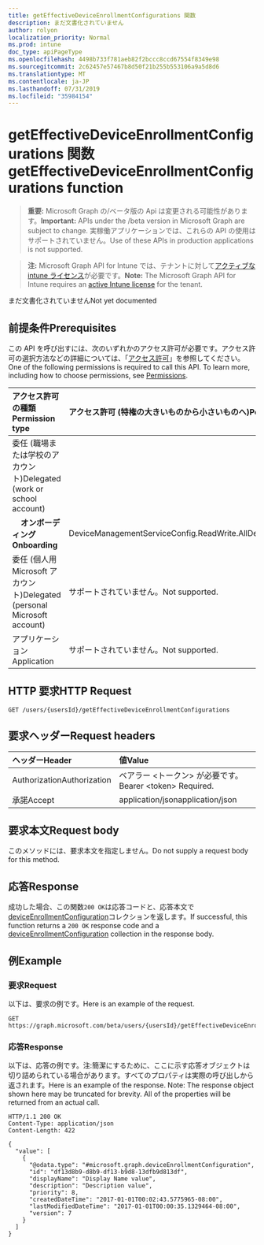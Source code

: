 ```yaml
---
title: getEffectiveDeviceEnrollmentConfigurations 関数
description: まだ文書化されていません
author: rolyon
localization_priority: Normal
ms.prod: intune
doc_type: apiPageType
ms.openlocfilehash: 4498b733f781aeb82f2bccc8ccd67554f8349e98
ms.sourcegitcommit: 2c62457e57467b8d50f21b255b553106a9a5d8d6
ms.translationtype: MT
ms.contentlocale: ja-JP
ms.lasthandoff: 07/31/2019
ms.locfileid: "35984154"
---
```

# <a name="geteffectivedeviceenrollmentconfigurations-function"></a><span data-ttu-id="7089d-103">getEffectiveDeviceEnrollmentConfigurations 関数</span><span class="sxs-lookup"><span data-stu-id="7089d-103">getEffectiveDeviceEnrollmentConfigurations function</span></span>

> <span data-ttu-id="7089d-104">**重要:** Microsoft Graph の/ベータ版の Api は変更される可能性があります。</span><span class="sxs-lookup"><span data-stu-id="7089d-104">**Important:** APIs under the /beta version in Microsoft Graph are subject to change.</span></span> <span data-ttu-id="7089d-105">実稼働アプリケーションでは、これらの API の使用はサポートされていません。</span><span class="sxs-lookup"><span data-stu-id="7089d-105">Use of these APIs in production applications is not supported.</span></span>

> <span data-ttu-id="7089d-106">**注:** Microsoft Graph API for Intune では、テナントに対して[アクティブな intune ライセンス](https://go.microsoft.com/fwlink/?linkid=839381)が必要です。</span><span class="sxs-lookup"><span data-stu-id="7089d-106">**Note:** The Microsoft Graph API for Intune requires an [active Intune license](https://go.microsoft.com/fwlink/?linkid=839381) for the tenant.</span></span>

<span data-ttu-id="7089d-107">まだ文書化されていません</span><span class="sxs-lookup"><span data-stu-id="7089d-107">Not yet documented</span></span>

## <a name="prerequisites"></a><span data-ttu-id="7089d-108">前提条件</span><span class="sxs-lookup"><span data-stu-id="7089d-108">Prerequisites</span></span>

<span data-ttu-id="7089d-p102">この API を呼び出すには、次のいずれかのアクセス許可が必要です。アクセス許可の選択方法などの詳細については、「[アクセス許可](/graph/permissions-reference)」を参照してください。</span><span class="sxs-lookup"><span data-stu-id="7089d-p102">One of the following permissions is required to call this API. To learn more, including how to choose permissions, see [Permissions](/graph/permissions-reference).</span></span>

|<span data-ttu-id="7089d-111">アクセス許可の種類</span><span class="sxs-lookup"><span data-stu-id="7089d-111">Permission type</span></span>|<span data-ttu-id="7089d-112">アクセス許可 (特権の大きいものから小さいものへ)</span><span class="sxs-lookup"><span data-stu-id="7089d-112">Permissions (from most to least privileged)</span></span>|
|:---|:---|
|<span data-ttu-id="7089d-113">委任 (職場または学校のアカウント)</span><span class="sxs-lookup"><span data-stu-id="7089d-113">Delegated (work or school account)</span></span>||
| <span data-ttu-id="7089d-114">&nbsp; &nbsp; **オンボーディング**</span><span class="sxs-lookup"><span data-stu-id="7089d-114">&nbsp; &nbsp; **Onboarding**</span></span> | <span data-ttu-id="7089d-115">DeviceManagementServiceConfig.ReadWrite.All</span><span class="sxs-lookup"><span data-stu-id="7089d-115">DeviceManagementServiceConfig.ReadWrite.All</span></span>|
|<span data-ttu-id="7089d-116">委任 (個人用 Microsoft アカウント)</span><span class="sxs-lookup"><span data-stu-id="7089d-116">Delegated (personal Microsoft account)</span></span>|<span data-ttu-id="7089d-117">サポートされていません。</span><span class="sxs-lookup"><span data-stu-id="7089d-117">Not supported.</span></span>|
|<span data-ttu-id="7089d-118">アプリケーション</span><span class="sxs-lookup"><span data-stu-id="7089d-118">Application</span></span>|<span data-ttu-id="7089d-119">サポートされていません。</span><span class="sxs-lookup"><span data-stu-id="7089d-119">Not supported.</span></span>|

## <a name="http-request"></a><span data-ttu-id="7089d-120">HTTP 要求</span><span class="sxs-lookup"><span data-stu-id="7089d-120">HTTP Request</span></span>

<!-- {
  "blockType": "ignored"
}
-->
``` http
GET /users/{usersId}/getEffectiveDeviceEnrollmentConfigurations
```

## <a name="request-headers"></a><span data-ttu-id="7089d-121">要求ヘッダー</span><span class="sxs-lookup"><span data-stu-id="7089d-121">Request headers</span></span>

|<span data-ttu-id="7089d-122">ヘッダー</span><span class="sxs-lookup"><span data-stu-id="7089d-122">Header</span></span>|<span data-ttu-id="7089d-123">値</span><span class="sxs-lookup"><span data-stu-id="7089d-123">Value</span></span>|
|:---|:---|
|<span data-ttu-id="7089d-124">Authorization</span><span class="sxs-lookup"><span data-stu-id="7089d-124">Authorization</span></span>|<span data-ttu-id="7089d-125">ベアラー &lt;トークン&gt; が必要です。</span><span class="sxs-lookup"><span data-stu-id="7089d-125">Bearer &lt;token&gt; Required.</span></span>|
|<span data-ttu-id="7089d-126">承諾</span><span class="sxs-lookup"><span data-stu-id="7089d-126">Accept</span></span>|<span data-ttu-id="7089d-127">application/json</span><span class="sxs-lookup"><span data-stu-id="7089d-127">application/json</span></span>|

## <a name="request-body"></a><span data-ttu-id="7089d-128">要求本文</span><span class="sxs-lookup"><span data-stu-id="7089d-128">Request body</span></span>

<span data-ttu-id="7089d-129">このメソッドには、要求本文を指定しません。</span><span class="sxs-lookup"><span data-stu-id="7089d-129">Do not supply a request body for this method.</span></span>

## <a name="response"></a><span data-ttu-id="7089d-130">応答</span><span class="sxs-lookup"><span data-stu-id="7089d-130">Response</span></span>

<span data-ttu-id="7089d-131">成功した場合、この関数`200 OK`は応答コードと、応答本文で[deviceEnrollmentConfiguration](../resources/intune-onboarding-deviceenrollmentconfiguration.md)コレクションを返します。</span><span class="sxs-lookup"><span data-stu-id="7089d-131">If successful, this function returns a `200 OK` response code and a [deviceEnrollmentConfiguration](../resources/intune-onboarding-deviceenrollmentconfiguration.md) collection in the response body.</span></span>

## <a name="example"></a><span data-ttu-id="7089d-132">例</span><span class="sxs-lookup"><span data-stu-id="7089d-132">Example</span></span>

### <a name="request"></a><span data-ttu-id="7089d-133">要求</span><span class="sxs-lookup"><span data-stu-id="7089d-133">Request</span></span>

<span data-ttu-id="7089d-134">以下は、要求の例です。</span><span class="sxs-lookup"><span data-stu-id="7089d-134">Here is an example of the request.</span></span>

``` http
GET https://graph.microsoft.com/beta/users/{usersId}/getEffectiveDeviceEnrollmentConfigurations
```

### <a name="response"></a><span data-ttu-id="7089d-135">応答</span><span class="sxs-lookup"><span data-stu-id="7089d-135">Response</span></span>

<span data-ttu-id="7089d-p103">以下は、応答の例です。注:簡潔にするために、ここに示す応答オブジェクトは切り詰められている場合があります。すべてのプロパティは実際の呼び出しから返されます。</span><span class="sxs-lookup"><span data-stu-id="7089d-p103">Here is an example of the response. Note: The response object shown here may be truncated for brevity. All of the properties will be returned from an actual call.</span></span>

``` http
HTTP/1.1 200 OK
Content-Type: application/json
Content-Length: 422

{
  "value": [
    {
      "@odata.type": "#microsoft.graph.deviceEnrollmentConfiguration",
      "id": "df13d8b9-d8b9-df13-b9d8-13dfb9d813df",
      "displayName": "Display Name value",
      "description": "Description value",
      "priority": 8,
      "createdDateTime": "2017-01-01T00:02:43.5775965-08:00",
      "lastModifiedDateTime": "2017-01-01T00:00:35.1329464-08:00",
      "version": 7
    }
  ]
}
```



